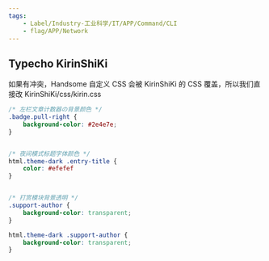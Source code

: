 ```yaml
---
tags:
    - Label/Industry-工业科学/IT/APP/Command/CLI
    - flag/APP/Network
---
```


## Typecho KirinShiKi

如果有冲突，Handsome 自定义 CSS 会被 KirinShiKi 的 CSS 覆盖，所以我们直接改 KirinShiKi/css/kirin.css

```css
/* 左栏文章计数器の背景颜色 */
.badge.pull-right {
    background-color: #2e4e7e;
}


/* 夜间模式标题字体颜色 */
html.theme-dark .entry-title {
    color: #efefef
}


/* 打赏模块背景透明 */
.support-author {
    background-color: transparent;
}

html.theme-dark .support-author {
    background-color: transparent;
}




```